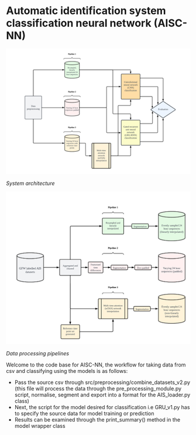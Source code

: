 # Automatic identification system classification neural network (AISC-NN)


[<img src="https://github.com/bgrey001/AISC-NN/blob/main/plots/figures/system_architecture_wb.png" width="800" />](https://github.com/bgrey001/AISC-NN/blob/main/plots/figures/system_architecture_wb.png)

*System architecture*


[<img src="https://github.com/bgrey001/AISC-NN/blob/main/plots/figures/data_pipeline_wb.png" width="700" />](https://github.com/bgrey001/AISC-NN/blob/main/plots/figures/data_pipeline_wb.png)

*Data processing pipelines*


Welcome to the code base for AISC-NN, the workflow for taking data from csv and classifying using the models is as follows:
* Pass the source csv through src/preprocessing/combine_datasets_v2.py (this file will process the data through the pre_processing_module.py script, normalise, segment and export into a format for the AIS_loader.py class)
* Next, the script for the model desired for classification i.e GRU_v1.py has to specify the source data for model training or prediction
* Results can be examined through the print_summary() method in the model wrapper class

